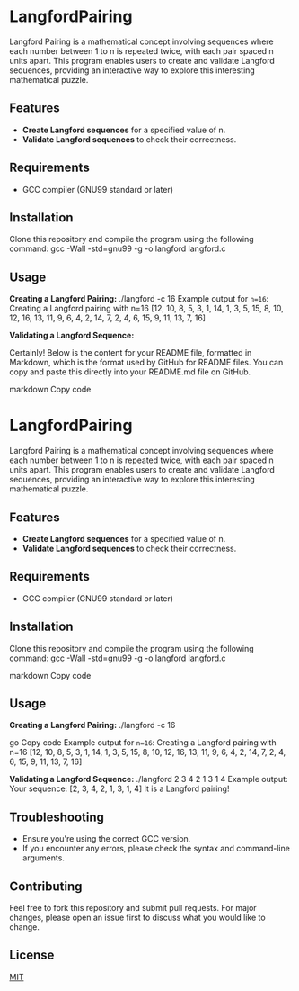 # LangfordPairing

Langford Pairing is a mathematical concept involving sequences where each number between 1 to n is repeated twice, with each pair spaced n units apart. This program enables users to create and validate Langford sequences, providing an interactive way to explore this interesting mathematical puzzle.

## Features
- **Create Langford sequences** for a specified value of n.
- **Validate Langford sequences** to check their correctness.

## Requirements
- GCC compiler (GNU99 standard or later)

## Installation
Clone this repository and compile the program using the following command:
gcc -Wall -std=gnu99 -g -o langford langford.c


## Usage

**Creating a Langford Pairing:**
./langford -c 16
Example output for `n=16`:
Creating a Langford pairing with n=16
[12, 10, 8, 5, 3, 1, 14, 1, 3, 5, 15, 8, 10, 12, 16, 13, 11, 9, 6, 4, 2, 14, 7, 2, 4, 6, 15, 9, 11, 13, 7, 16]

**Validating a Langford Sequence:**

Certainly! Below is the content for your README file, formatted in Markdown, which is the format used by GitHub for README files. You can copy and paste this directly into your README.md file on GitHub.

markdown
Copy code
# LangfordPairing

Langford Pairing is a mathematical concept involving sequences where each number between 1 to n is repeated twice, with each pair spaced n units apart. This program enables users to create and validate Langford sequences, providing an interactive way to explore this interesting mathematical puzzle.

## Features
- **Create Langford sequences** for a specified value of n.
- **Validate Langford sequences** to check their correctness.

## Requirements
- GCC compiler (GNU99 standard or later)

## Installation
Clone this repository and compile the program using the following command:
gcc -Wall -std=gnu99 -g -o langford langford.c

markdown
Copy code

## Usage

**Creating a Langford Pairing:**
./langford -c 16

go
Copy code
Example output for `n=16`:
Creating a Langford pairing with n=16
[12, 10, 8, 5, 3, 1, 14, 1, 3, 5, 15, 8, 10, 12, 16, 13, 11, 9, 6, 4, 2, 14, 7, 2, 4, 6, 15, 9, 11, 13, 7, 16]


**Validating a Langford Sequence:**
./langford 2 3 4 2 1 3 1 4
Example output:
Your sequence: [2, 3, 4, 2, 1, 3, 1, 4]
It is a Langford pairing!

## Troubleshooting
- Ensure you're using the correct GCC version.
- If you encounter any errors, please check the syntax and command-line arguments.

## Contributing
Feel free to fork this repository and submit pull requests. For major changes, please open an issue first to discuss what you would like to change.

## License
[MIT](https://choosealicense.com/licenses/mit/)
